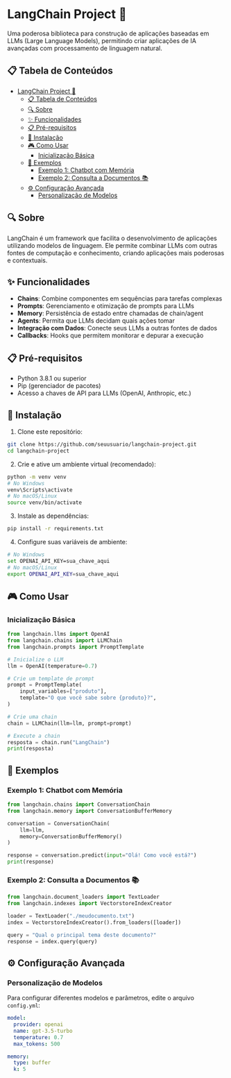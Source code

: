 # LangChain Project 🔗

Uma poderosa biblioteca para construção de aplicações baseadas em LLMs (Large Language Models), permitindo criar aplicações de IA avançadas com processamento de linguagem natural.

## 📋 Tabela de Conteúdos

- [LangChain Project 🔗](#langchain-project-)
  - [📋 Tabela de Conteúdos](#-tabela-de-conteúdos)
  - [🔍 Sobre](#-sobre)
  - [✨ Funcionalidades](#-funcionalidades)
  - [📋 Pré-requisitos](#-pré-requisitos)
  - [🚀 Instalação](#-instalação)
  - [🎮 Como Usar](#-como-usar)
    - [Inicialização Básica](#inicialização-básica)
  - [📝 Exemplos](#-exemplos)
    - [Exemplo 1: Chatbot com Memória](#exemplo-1-chatbot-com-memória)
    - [Exemplo 2: Consulta a Documentos 📚](#exemplo-2-consulta-a-documentos-)
  - [⚙️ Configuração Avançada](#️-configuração-avançada)
    - [Personalização de Modelos](#personalização-de-modelos)

## 🔍 Sobre

LangChain é um framework que facilita o desenvolvimento de aplicações utilizando modelos de linguagem. Ele permite combinar LLMs com outras fontes de computação e conhecimento, criando aplicações mais poderosas e contextuais.

## ✨ Funcionalidades

- **Chains**: Combine componentes em sequências para tarefas complexas
- **Prompts**: Gerenciamento e otimização de prompts para LLMs
- **Memory**: Persistência de estado entre chamadas de chain/agent
- **Agents**: Permita que LLMs decidam quais ações tomar
- **Integração com Dados**: Conecte seus LLMs a outras fontes de dados
- **Callbacks**: Hooks que permitem monitorar e depurar a execução

## 📋 Pré-requisitos

- Python 3.8.1 ou superior
- Pip (gerenciador de pacotes)
- Acesso a chaves de API para LLMs (OpenAI, Anthropic, etc.)

## 🚀 Instalação

1. Clone este repositório:

```bash
git clone https://github.com/seuusuario/langchain-project.git
cd langchain-project
```

2. Crie e ative um ambiente virtual (recomendado):

```bash
python -m venv venv
# No Windows
venv\Scripts\activate
# No macOS/Linux
source venv/bin/activate
```

3. Instale as dependências:

```bash
pip install -r requirements.txt
```

4. Configure suas variáveis de ambiente:

```bash
# No Windows
set OPENAI_API_KEY=sua_chave_aqui
# No macOS/Linux
export OPENAI_API_KEY=sua_chave_aqui
```

## 🎮 Como Usar

### Inicialização Básica

```python
from langchain.llms import OpenAI
from langchain.chains import LLMChain
from langchain.prompts import PromptTemplate

# Inicialize o LLM
llm = OpenAI(temperature=0.7)

# Crie um template de prompt
prompt = PromptTemplate(
    input_variables=["produto"],
    template="O que você sabe sobre {produto}?",
)

# Crie uma chain
chain = LLMChain(llm=llm, prompt=prompt)

# Execute a chain
resposta = chain.run("LangChain")
print(resposta)
```

## 📝 Exemplos

### Exemplo 1: Chatbot com Memória

```python
from langchain.chains import ConversationChain
from langchain.memory import ConversationBufferMemory

conversation = ConversationChain(
    llm=llm,
    memory=ConversationBufferMemory()
)

response = conversation.predict(input="Olá! Como você está?")
print(response)
```

### Exemplo 2: Consulta a Documentos 📚

```python
from langchain.document_loaders import TextLoader
from langchain.indexes import VectorstoreIndexCreator

loader = TextLoader("./meudocumento.txt")
index = VectorstoreIndexCreator().from_loaders([loader])

query = "Qual o principal tema deste documento?"
response = index.query(query)
```

## ⚙️ Configuração Avançada

### Personalização de Modelos

Para configurar diferentes modelos e parâmetros, edite o arquivo `config.yml`:

```yaml
model:
  provider: openai
  name: gpt-3.5-turbo
  temperature: 0.7
  max_tokens: 500

memory:
  type: buffer
  k: 5
```

